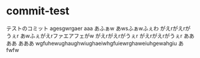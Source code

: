# commit-test
テストのコミット
agesgwrgaer
aaa
あふぁw
あwsふぁwふぇわ
がえrがえrがうぇr
あwふぇがえrファエアフェがw
がえrがえrがうぇr
がえrがえrがうぇr
ああああ
あああ
wgfuhewughaughwiughaeiwhgfuiewrghaweiuhgewahgiu
あfwfw
